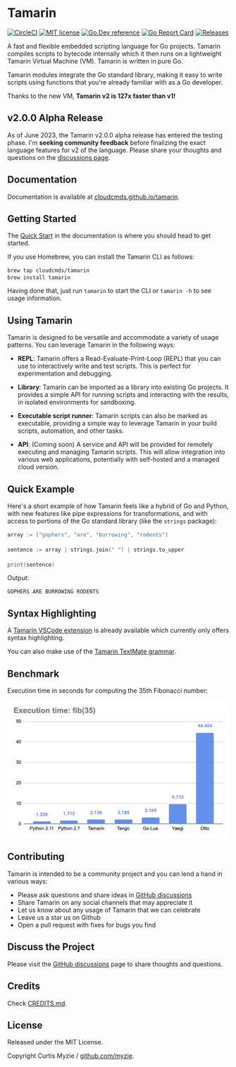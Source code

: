 # Tamarin

[![CircleCI](https://dl.circleci.com/status-badge/img/gh/cloudcmds/tamarin/tree/main.svg?style=svg)](https://dl.circleci.com/status-badge/redirect/gh/cloudcmds/tamarin/tree/main)
[![MIT license](https://img.shields.io/badge/license-MIT-brightgreen.svg)](https://opensource.org/licenses/MIT)
[![Go.Dev reference](https://img.shields.io/badge/go.dev-reference-blue?logo=go&logoColor=white)](https://pkg.go.dev/github.com/cloudcmds/tamarin)
[![Go Report Card](https://goreportcard.com/badge/github.com/cloudcmds/tamarin?style=flat-square)](https://goreportcard.com/report/github.com/cloudcmds/tamarin)
[![Releases](https://img.shields.io/github/release/cloudcmds/tamarin/all.svg?style=flat-square)](https://github.com/cloudcmds/tamarin/releases)

A fast and flexible embedded scripting language for Go projects. Tamarin compiles
scripts to bytecode internally which it then runs on a lightweight Tamarin Virtual
Machine (VM). Tamarin is written in pure Go.

Tamarin modules integrate the Go standard library, making it easy to write
scripts using functions that you're already familiar with as a Go developer.

Thanks to the new VM, **Tamarin v2 is 127x faster than v1!**

## v2.0.0 Alpha Release

As of June 2023, the Tamarin v2.0.0 alpha release has entered the testing phase.
I'm **seeking community feedback** before finalizing the exact language features
for v2 of the language. Please share your thoughts and questions on the
[discussions page](https://github.com/cloudcmds/tamarin/discussions).

## Documentation

Documentation is available at [cloudcmds.github.io/tamarin](https://cloudcmds.github.io/tamarin/).

## Getting Started

The [Quick Start](https://cloudcmds.github.io/tamarin/quick-start/) in the
documentation is where you should head to get started.

If you use Homebrew, you can install the Tamarin CLI as follows:

```
brew tap cloudcmds/tamarin
brew install tamarin
```

Having done that, just run `tamarin` to start the CLI or `tamarin -h` to see
usage information.

## Using Tamarin

Tamarin is designed to be versatile and accommodate a variety of usage patterns. You can leverage Tamarin in the following ways:

- **REPL**: Tamarin offers a Read-Evaluate-Print-Loop (REPL) that you can use to interactively write and test scripts. This is perfect for experimentation and debugging.

- **Library**: Tamarin can be imported as a library into existing Go projects. It provides a simple API for running scripts and interacting with the results, in isolated environments for sandboxing.

- **Executable script runner**: Tamarin scripts can also be marked as executable, providing a simple way to leverage Tamarin in your build scripts, automation, and other tasks.

- **API**: (Coming soon) A service and API will be provided for remotely executing and managing Tamarin scripts. This will allow integration into various web applications, potentially with self-hosted and a managed cloud version.

## Quick Example

Here's a short example of how Tamarin feels like a hybrid of Go and Python, with
new features like pipe expressions for transformations, and with access to portions
of the Go standard library (like the `strings` package):

```go
array := ["gophers", "are", "burrowing", "rodents"]

sentence := array | strings.join(" ") | strings.to_upper

print(sentence)
```

Output:

```
GOPHERS ARE BURROWING RODENTS
```

## Syntax Highlighting

A [Tamarin VSCode extension](https://marketplace.visualstudio.com/items?itemName=CurtisMyzie.tamarin-language)
is already available which currently only offers syntax highlighting.

You can also make use of the [Tamarin TextMate grammar](./vscode/syntaxes/tamarin.grammar.json).

## Benchmark

Execution time in seconds for computing the 35th Fibonacci number:

![](bench/fib35.png?raw=true)

## Contributing

Tamarin is intended to be a community project and you can lend a hand in various ways:

- Please ask questions and share ideas in [GitHub discussions](https://github.com/cloudcmds/tamarin/discussions)
- Share Tamarin on any social channels that may appreciate it
- Let us know about any usage of Tamarin that we can celebrate
- Leave us a star us on Github
- Open a pull request with fixes for bugs you find

## Discuss the Project

Please visit the [GitHub discussions](https://github.com/cloudcmds/tamarin/discussions)
page to share thoughts and questions.

## Credits

Check [CREDITS.md](./CREDITS.md).

## License

Released under the MIT License.

Copyright Curtis Myzie / [github.com/myzie](https://github.com/myzie).

